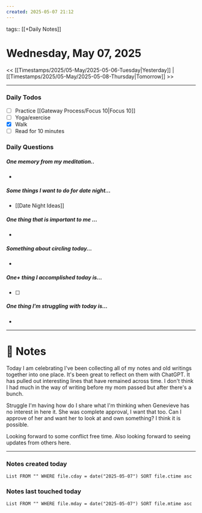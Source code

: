 ```yaml
---
created: 2025-05-07 21:12
---
```

tags:: [[+Daily Notes]]

# Wednesday, May 07, 2025

<< [[Timestamps/2025/05-May/2025-05-06-Tuesday|Yesterday]] | [[Timestamps/2025/05-May/2025-05-08-Thursday|Tomorrow]] >>

---

### Daily Todos

- [ ] Practice [[Gateway Process/Focus 10|Focus 10]]
- [ ] Yoga/exercise
- [x] Walk 
- [ ] Read for 10 minutes 
### Daily Questions

#####  One memory from my meditation..  
- 
##### Some things I want to do for date night...
- [[Date Night Ideas]]
##### One thing that is important to me ...
- 
##### Something about circling today...  
- 
##### One+ thing I accomplished today is...
- [ ] 
##### One thing I'm struggling with today is...
- 

---
# 📝 Notes
Today I am celebrating I've been collecting all of my notes and old writings together into one place. It's been great to reflect on them with ChatGPT. It has pulled out interesting lines that have remained across time. I don't think I had much in the way of writing before my mom passed but after there's a bunch. 

Struggle I'm having how do I share what I'm thinking when Genevieve has no interest in here it. She was complete approval, I want that too. Can I approve of her and want her to look at and own something? I think it is possible. 

Looking forward to some conflict free time. Also looking forward to seeing updates from others here. 

---
### Notes created today
```dataview
List FROM "" WHERE file.cday = date("2025-05-07") SORT file.ctime asc
```

### Notes last touched today
```dataview
List FROM "" WHERE file.mday = date("2025-05-07") SORT file.mtime asc
```